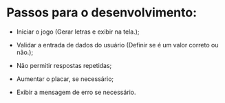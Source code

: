 # Passos para o desenvolvimento:

- Iniciar o jogo (Gerar letras e exibir na tela.);

- Validar a entrada de dados do usuário (Definir se é um valor correto ou não.);

- Não permitir respostas repetidas;

- Aumentar o placar, se necessário;

- Exibir a mensagem de erro se necessário.
